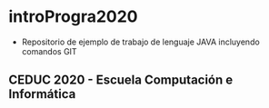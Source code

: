 # introProgra2020
- Repositorio de ejemplo de trabajo de lenguaje JAVA incluyendo comandos GIT

## CEDUC 2020 - Escuela Computación e Informática